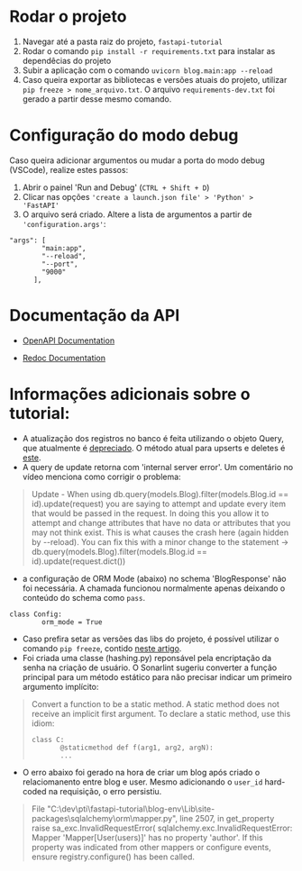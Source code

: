 # Rodar o projeto
1. Navegar até a pasta raiz do projeto, `fastapi-tutorial`
2. Rodar o comando `pip install -r requirements.txt` para instalar as dependêcias do projeto
3. Subir a aplicação com o comando `uvicorn blog.main:app --reload`
4. Caso queira exportar as bibliotecas e versões atuais do projeto, utilizar `pip freeze > nome_arquivo.txt`. O arquivo `requirements-dev.txt` foi gerado a partir desse mesmo comando.

# Configuração do modo debug

Caso queira adicionar argumentos ou mudar a porta do modo debug (VSCode), realize estes passos:
1. Abrir o painel 'Run and Debug' (`CTRL + Shift + D`)
2. Clicar nas opções `'create a launch.json file' > 'Python' > 'FastAPI'`
3. O arquivo será criado. Altere a lista de argumentos a partir de `'configuration.args'`:

```
"args": [
        "main:app",
        "--reload",
        "--port",
        "9000"
      ],
```

# Documentação da API

- [OpenAPI Documentation](http://localhost:8000/docs)

- [Redoc Documentation](http://localhost:8000/redoc)

# Informações adicionais sobre o tutorial:

- A atualização dos registros no banco é feita utilizando o objeto Query, que atualmente é [depreciado](https://docs.sqlalchemy.org/en/20/orm/queryguide/dml.html#legacy-query-methods).
O método atual para upserts e deletes é [este](https://docs.sqlalchemy.org/en/20/orm/queryguide/dml.html#orm-update-and-delete-with-custom-where-criteria).
- A query de update retorna com 'internal server error'. Um comentário no vídeo menciona como corrigir o problema:

> Update - When using db.query(models.Blog).filter(models.Blog.id == id).update(request) you are saying to attempt and update every item that would be passed in the request. In doing this you allow it to attempt and change attributes that have no data or attributes that you may not think exist. This is what causes the crash here (again hidden by --reload). You can fix this with a minor change to the statement -> 
db.query(models.Blog).filter(models.Blog.id == id).update(request.dict())

- a configuração de ORM Mode (abaixo) no schema 'BlogResponse' não foi necessária. A chamada funcionou normalmente apenas deixando o conteúdo do schema como `pass`.
```
class Config:
        orm_mode = True
``` 
- Caso prefira setar as versões das libs do projeto, é possível utilizar o comando `pip freeze`, contido [neste artigo](https://note.nkmk.me/en/python-pip-install-requirements/#:~:text=First%2C%20redirect%20the%20output%20of,a%20file%20named%20requirements.txt%20.&text=Next%2C%20copy%20or%20move%20this,it%20to%20install%20the%20packages.&text=By%20following%20these%20steps%2C%20you,from%20one%20environment%20to%20another).
- Foi criada uma classe (hashing.py) reponsável pela encriptação da senha na criação de usuário. O Sonarlint sugeriu converter a função principal para um método estático para não precisar indicar um primeiro argumento implícito: 
> Convert a function to be a static method. A static method does not receive an implicit first argument.
>To declare a static method, use this idiom:
>```
>class C:
>        @staticmethod def f(arg1, arg2, argN):
>        ...
>```
- O erro abaixo foi gerado na hora de criar um blog após criado o relaciomanento entre blog e user. Mesmo adicionando o `user_id` hard-coded na requisição, o erro persistiu.
>File "C:\dev\pti\fastapi-tutorial\blog-env\Lib\site-packages\sqlalchemy\orm\mapper.py", line 2507, in get_property
>    raise sa_exc.InvalidRequestError(
sqlalchemy.exc.InvalidRequestError: Mapper 'Mapper[User(users)]' has no property 'author'.  If this property was indicated from other mappers or configure events, ensure registry.configure() has been called.